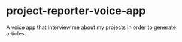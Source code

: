 # project-reporter-voice-app
A voice app that interview me about my projects in order to generate articles.
